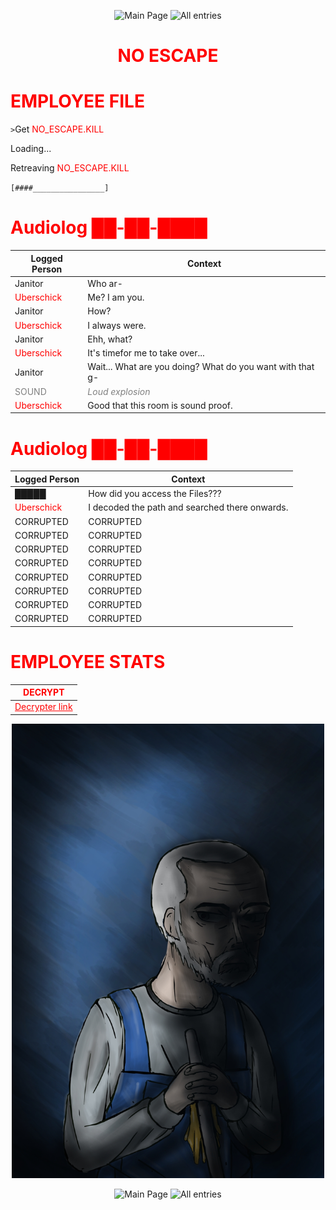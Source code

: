 <p align=center>
    <img src="https://img.shields.io/badge/GO_TO-MAIN_PAGE-ffffff?style=for-the-badge&labelColor=ff0000&color=ff9999" title="Main Page" style="cursor: not-allowed;"/>
    <img src="https://img.shields.io/badge/GO_TO-ALL_ENTRIES-ffffff?style=for-the-badge&labelColor=ff0000&color=ff9999" title="All entries" style="cursor: not-allowed;"/>
</p>
<h1 align="center" style="color: red">NO ESCAPE</h1>

# <span style="color: red">EMPLOYEE FILE</span>


`>`Get <span style="color: red">NO_ESCAPE.KILL</span>

Loading...

Retreaving <span style="color: red">NO_ESCAPE.KILL</span>

`[####________________]`

# <span style="color: red">Audiolog ██-██-████</span>

| Logged Person | Context |
| - | - |
| Janitor | Who ar- |
| <span style="color: red">Uberschick</span> | Me? I am you. |
| Janitor | How? |
| <span style="color: red">Uberschick</span> | I always were. |
| Janitor | Ehh, what? |
| <span style="color: red">Uberschick</span> | It's timefor me to take over... |
| Janitor | Wait... What are you doing? What do you want with that g- |
| <span style="color: grey">SOUND</span> | <span style="color: grey">*Loud explosion*</span> |
| <span style="color: red">Uberschick</span> | Good that this room is sound proof. |

# <span style="color: red">Audiolog ██-██-████</span>

| Logged Person | Context |
| - | - |
| █████ | How did you access the Files??? |
| <span style="color: red">Uberschick</span> | I decoded the path and searched there onwards. |
| CORRUPTED | CORRUPTED |
| CORRUPTED | CORRUPTED |
| CORRUPTED | CORRUPTED |
| CORRUPTED | CORRUPTED |
| CORRUPTED | CORRUPTED |
| CORRUPTED | CORRUPTED |
| CORRUPTED | CORRUPTED |
| CORRUPTED | CORRUPTED |

# <span style="color: red">EMPLOYEE STATS</span>

| <span style="color: red">DECRYPT</span> |
| - |
| <a href="../../other/decr" style="color: red">Decrypter link</a> |

<p align="center">
    <img src="../../../assets/images/characters/Uborschick.png" width="500">
</p>
<p align=center>
    <img src="https://img.shields.io/badge/GO_TO-MAIN_PAGE-ffffff?style=for-the-badge&labelColor=ff0000&color=ff9999" title="Main Page" style="cursor: not-allowed;"/>
    <img src="https://img.shields.io/badge/GO_TO-ALL_ENTRIES-ffffff?style=for-the-badge&labelColor=ff0000&color=ff9999" title="All entries" style="cursor: not-allowed;"/>
</p>